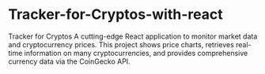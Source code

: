 # Tracker-for-Cryptos-with-react
Tracker for Cryptos A cutting-edge React application to monitor market data and cryptocurrency prices. This project shows price charts, retrieves real-time information on many cryptocurrencies, and provides comprehensive currency data via the CoinGecko API.
